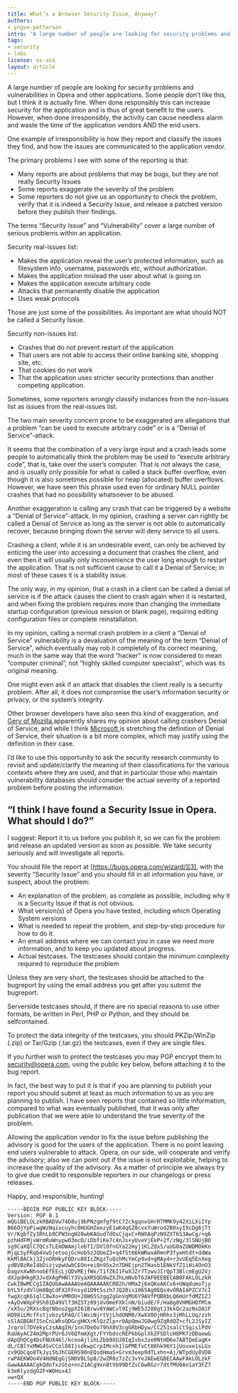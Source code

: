 ```yaml
---
title: What’s a Browser Security Issue, Anyway?
authors:
- yngve-pettersen
intro: 'A large number of people are looking for security problems and vulnerabilities in Opera and other applications. Some people don’t like this, but I think it is actually fine. When done responsibly this can increase security for the application and is thus of great benefit to the users. However, when done irresponsibly, the activity can cause needless alarm and waste the time of the application vendors AND the end users.'
tags:
- security
- labs
license: os-asa
layout: article
---
```


A large number of people are looking for security problems and vulnerabilities in Opera and other applications. Some people don’t like this, but I think it is actually fine. When done responsibly this can increase security for the application and is thus of great benefit to the users. However, when done irresponsibly, the activity can cause needless alarm and waste the time of the application vendors AND the end users.

One example of irresponsibility is how they report and classify the issues they find, and how the issues are communicated to the application vendor.

The primary problems I see with some of the reporting is that:

- Many reports are about problems that may be bugs, but they are not really Security Issues
- Some reports exaggerate the severity of the problem
- Some reporters do not give us an opportunity to check the problem, verify that it is indeed a Security Issue, and release a patched version before they publish their findings.

The terms “Security Issue” and “Vulnerability” cover a large number of serious problems within an application.

Security real-issues list:

- Makes the application reveal the user’s protected information, such as filesystem info, username, passwords etc, without authorization.
- Makes the application mislead the user about what is going on
- Makes the application execute arbitrary code
- Attacks that permanently disable the application
- Uses weak protocols

Those are just some of the possibilities. As important are what should NOT be called a Security Issue.

Security non-issues list:

- Crashes that do not prevent restart of the application
- That users are not able to access their online banking site, shopping site, etc.
- That cookies do not work
- That the application uses stricter security protections than another competing application.

Sometimes, some reporters wrongly classify instances from the non-issues list as issues from the real-issues list.

The two main severity concern prone to be exaggerated are allegations that a problem “can be used to execute arbitrary code” or is a “Denial of Service”-attack.

It seems that the combination of a very large input and a crash leads some people to automatically think the problem may be used to “execute arbitrary code”, that is, take over the user’s computer. That is not always the case, and is usually only possible for what is called a stack buffer overflow, even though it is also sometimes possible for heap (allocated) buffer overflows. However, we have seen this phrase used even for ordinary NULL pointer crashes that had no possibility whatsoever to be abused.

Another exaggeration is calling any crash that can be triggered by a website a “Denial of Service”-attack. In my opinion, crashing a server can rightly be called a Denial of Service as long as the server is not able to automatically recover, because bringing down the server will deny service to all users.

Crashing a client, while it is an undesirable event, can only be achieved by enticing the user into accessing a document that crashes the client, and even then it will usually only inconvenience the user long enough to restart the application. That is not sufficient cause to call it a Denial of Service; in most of these cases it is a stability issue.

The only way, in my opinion, that a crash in a client can be called a denial of service is if the attack causes the client to crash again when it is restarted, and when fixing the problem requires more than changing the immediate startup configuration (previous session or blank page), requiring editing configuration files or complete reinstallation.

In my opinion, calling a normal crash problem in a client a “Denial of Service” vulnerability is a devaluation of the meaning of the term “Denial of Service”, which eventually may rob it completely of its correct meaning, much in the same way that the word “hacker” is now considered to mean “computer criminal”, not “highly skilled computer specialist”, which was its original meaning.

One might even ask if an attack that disables the client really is a security problem. After all, it does not compromise the user’s information security or privacy, or the system’s integrity.

Other browser developers have also seen this kind of exaggeration, and [ Gerv of Mozilla ][1] apparently shares my opinion about calling crashers Denial of Service, and while I think [ Microsoft ][2] is stretching the definition of Denial of Service, their situation is a bit more complex, which may justify using the definition in their case.

[1]: http://weblogs.mozillazine.org/gerv/archives/2005/10/the_price_of_fa.html
[2]: http://blogs.msdn.com/ie/archive/2005/02/08/369119.aspx

I’d like to use this opportunity to ask the security research community to revisit and update/clarify the meaning of their classifications for the various contexts where they are used, and that in particular those who maintain vulnerability databases should consider the actual severity of a reported problem before posting the information.

## “I think I have found a Security Issue in Opera. What should I do?”

I suggest: Report it to us before you publish it, so we can fix the problem and release an updated version as soon as possible. We take security seriously and will investigate all reports.

You should file the report at [https://bugs.opera.com/wizard/][3], with the severity “Security Issue” and you should fill in all information you have, or suspect, about the problem:

[3]: https://bugs.opera.com/wizard/

- An explanation of the problem, as complete as possible, including why it is a Security Issue if that is not obvious.
- What version(s) of Opera you have tested, including which Operating System versions
- What is needed to repeat the problem, and step-by-step procedure for how to do it.
- An email address where we can contact you in case we need more information, and to keep you updated about progress.
- Actual testcases. The testcases should contain the minimum complexity required to reproduce the problem

Unless they are very short, the testcases should be attached to the bugreport by using the email address you get after you submit the bugreport.

Serverside testcases should, if there are no special reasons to use other formats, be written in Perl, PHP or Python, and they should be selfcontained.

To protect the data integrity of the testcases, you should PKZip/WinZip (.zip) or Tar/Gzip (.tar.gz) the testcases, even if they are single files.

If you further wish to protect the testcases you may PGP encrypt them to <a href="mailto:security@opera.com">security@opera.com</a>, using the public key below, before attaching it to the bug report.

In fact, the best way to put it is that if you are planning to publish your report you should submit at least as much information to us as you are planning to publish. I have seen reports that contained so little information, compared to what was eventually published, that it was only after publication that we were able to understand the true severity of the problem.

Allowing the application vendor to fix the issue before publishing the advisory is good for the users of the application. There is no point leaving end users vulnerable to attack. Opera, on our side, will cooperate and verify the advisory; also we can point out if the issue is not exploitable, helping to increase the quality of the advisory. As a matter of principle we always try to give due credit to responsible reporters in our changelogs or press releases.

Happy, and responsible, hunting!

	-----BEGIN PGP PUBLIC KEY BLOCK-----
	Version: PGP 8.1
	mQGiBELOLzkRBADVw74D8uj9bPNzgmfgf9tC72ckgqnxGHrRTMMK9y42XiLXiIYp
	B66OjYpPiwgWzNqivcuyhc0HUGHZeezyE1wK4qGZ0cvxYuWrod2B0xyIXcDg6jTt
	Vr/KgbfZy1RhLb9CPW3ngH28wbKAGud7dOsCjqvC+RWXAqPzN9ZXT6S3AwCg/+q6
	pzhHdFMjvWrmRuWnypwO3mcD/iDbfiKe7c4nJs+yUveVjEkP+2f/zNg/3lSNUjBO
	sg9CaXQlC7QCsTLEmDWAmjlebTI/DVlOfnGYa22myj1KLZdx5/uUG0aZUWDMOkKn
	MjqLSyFRqb4VwSjetoojGcHob5zJQUeZ3+q4fSt66kWRwxARmnP3fyeHtdt+ddWa
	KkMlBACkj3ZjnORHkyFQDru88IcZKgzTuQzhMcYmCp9vd+gMAy4+r3vUEq5EnXeg
	ydBVBzReI4bDizjvpwUwbCEOn+ei8n95x2n7DHEjpn2THasb1ENkVfZ1iHi4OnO3
	DaqvnXwNhnobEfEEcLjQDvMEjfWx/T1fZ6I1FwXJZr7TzwvJIrQpT3BlcmEgU2Vj
	dXJpdHkgR3JvdXAgPHNlY3VyaXR5QG9wZXJhLmNvbT6JAF0EEBECAB0FAkLOLzkH
	CwkIBwMCCgIZAQUbAwAAAAUeAQAAAAAKCRB2h/HMa2j6eQKoAKCv6+UWqdumoTjy
	bYL5fzdVlUm8BgCdFX2FFnsyd1O9tSszh7JQ20is1065Ag0EQs4vORAIAPZCV7cI
	fwgXcqK61qlC8wXo+VMROU+28W65Szgg2gGnVqMU6Y9AVfPQB8bLQ6mUrfdMZIZJ
	+AyDvWXpF9Sh01D49Vlf3HZSTz09jdvOmeFXklnN/biudE/F/Ha8g8VHMGHOfMlm
	/xX5u/2RXscBqtNbno2gpXI61Brwv0YAWCvl9Ij9WE5J280gtJ3kkQc2azNsOA1F
	HQ98iLMcfFstjvbzySPAQ/ClWxiNjrtVjLhdONM0/XwXV0OjHRhs3jMhLLUq/zzh
	sSlAGBGNfISnCnLWhsQDGcgHKXrKlQzZlp+r0ApQmwJG0wg9ZqRdQZ+cfL2JSyIZ
	Jrqrol7DVekyCzsAAgIH/1nn7DeOo79hX8V3cgGRbHDyw/CC251salCt5gislPdV
	RaUAyAC24m2MprPUr6JV6QfmmXgt/FYYbdscREPkbGplXkZFSDlcH8PKfzDDaewG
	dApQhOCg4bsFNUX46l/kcooAjlihLZbb9XUJ0IqIvbxJze0NtHD6o7ABTQeEagK+
	dL/CBlYxMWG4SvCCol88IjsdkwpCrpIMcnh1lGPMEfvCt86hk96Y1jUouve1sLGx
	zx9QbCqo8TkJyi5bJhCGEHS90nEQsdHmaS+Grvm3eep9dTLxhn+Aj/WTpdUy8VD0
	rwPAEKWOo4V4HdNEgGjSNOV8LSp8/2wZR0z7zZc3vYeJAEwEGBECAAwFAkLOLzkF
	GwwAAAAACgkQdofxzGto+nnZ1ACg9xn8tVb99DfZsC6wRGzr7dtfMU0An1aY3FZ7
	k3eRlyzdgO2F+WOHux4J
	=w+QX
	-----END PGP PUBLIC KEY BLOCK-----
